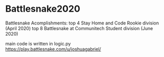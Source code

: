 # Battlesnake2020
Battlesnake Acomplishments:
top 4 Stay Home and Code Rookie division (April 2020)
top 8 Battlesnake at Communitech Student division (June 2020)

main code is written in logic.py
https://play.battlesnake.com/u/joshuagabriel/
